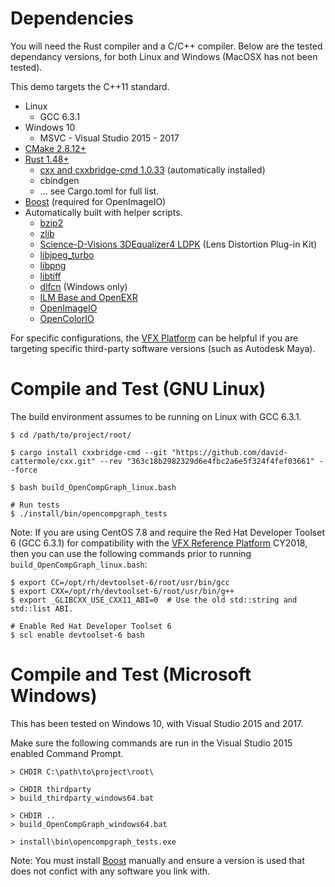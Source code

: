 # Dependencies

You will need the Rust compiler and a C/C++ compiler.  Below are the
tested dependancy versions, for both Linux and Windows (MacOSX has not
been tested).

This demo targets the C++11 standard.

- Linux
  - GCC 6.3.1
- Windows 10
  - MSVC - Visual Studio 2015 - 2017
- [CMake 2.8.12+](https://cmake.org/)
- [Rust 1.48+](https://www.rust-lang.org/)
  - [cxx and cxxbridge-cmd 1.0.33](https://cxx.rs/) (automatically installed)
  - cbindgen
  - ... see Cargo.toml for full list.
- [Boost](https://www.boost.org/users/download/) (required for OpenImageIO)
- Automatically built with helper scripts.
  - [bzip2](https://gitlab.com/federicomenaquintero/bzip2)
  - [zlib](https://github.com/madler/zlib)
  - [Science-D-Visions 3DEqualizer4 LDPK](https://www.3dequalizer.com/?site=tech_docs&id=110216_01) (Lens Distortion Plug-in Kit)
  - [libjpeg_turbo](https://github.com/libjpeg-turbo/libjpeg-turbo)
  - [libpng](https://github.com/glennrp/libpng)
  - [libtiff](https://gitlab.com/libtiff/libtiff)
  - [dlfcn](https://github.com/dlfcn-win32/dlfcn-win32) (Windows only)
  - [ILM Base and OpenEXR](https://github.com/AcademySoftwareFoundation/openexr)
  - [OpenImageIO](https://github.com/OpenImageIO/oiio)
  - [OpenColorIO](https://github.com/AcademySoftwareFoundation/OpenColorIO)

For specific configurations, the [VFX
Platform](https://vfxplatform.com/) can be helpful if you are
targeting specific third-party software versions (such as Autodesk
Maya).

# Compile and Test (GNU Linux)

The build environment assumes to be running on Linux with GCC 6.3.1.

``` shell
$ cd /path/to/project/root/

$ cargo install cxxbridge-cmd --git "https://github.com/david-cattermole/cxx.git" --rev "363c18b2982329d6e4fbc2a6e5f324f4fef03661" --force

$ bash build_OpenCompGraph_linux.bash

# Run tests
$ ./install/bin/opencompgraph_tests
```

Note: If you are using CentOS 7.8 and require the Red Hat Developer
Toolset 6 (GCC 6.3.1) for compatibility with the
[VFX Reference Platform](https://vfxplatform.com/) CY2018,
then you can use the following commands prior to running `build_OpenCompGraph_linux.bash`:
```
$ export CC=/opt/rh/devtoolset-6/root/usr/bin/gcc
$ export CXX=/opt/rh/devtoolset-6/root/usr/bin/g++
$ export _GLIBCXX_USE_CXX11_ABI=0  # Use the old std::string and std::list ABI.

# Enable Red Hat Developer Toolset 6
$ scl enable devtoolset-6 bash
```

# Compile and Test (Microsoft Windows)

This has been tested on Windows 10, with Visual Studio 2015 and 2017.

Make sure the following commands are run in the Visual Studio 2015 enabled Command Prompt.
``` shell
> CHDIR C:\path\to\project\root\

> CHDIR thirdparty
> build_thirdparty_windows64.bat

> CHDIR ..
> build_OpenCompGraph_windows64.bat

> install\bin\opencompgraph_tests.exe
```

Note: You must install [Boost](https://www.boost.org/users/download/)
manually and ensure a version is used that does not confict with any
software you link with.
